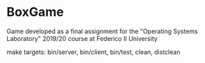 # BoxGame
Game developed as a final assignment for the "Operating Systems Laboratory" 2019/20 course at Federico II University

make targets: bin/server, bin/client, bin/test, clean, distclean
